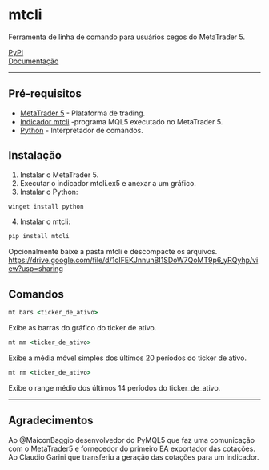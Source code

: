 # mtcli  
  
Ferramenta de linha de comando para usuários cegos do MetaTrader 5.
  
[PyPI](https://pypi.python.org/pypi/mtcli)  
[Documentação](https://vfranca.github.io/mtcli)  
  
------------

## Pré-requisitos  

* [MetaTrader 5](https://www.metatrader5.com/pt) - Plataforma de trading.  
* [Indicador mtcli](https://drive.google.com/open?id=1yKYI873r_liiexugqisgc-OeVc_5IlGH&authuser=vfranca3%40gmail.com&usp=drive_fs) -programa MQL5 executado no MetaTrader 5.  
* [Python](https://www.python.org/downloads/windows) - Interpretador de comandos.  


## Instalação  

1. Instalar o MetaTrader 5.  
2. Executar o indicador mtcli.ex5 e anexar a um gráfico.  
3. Instalar o Python:

```cmd
winget install python
```

4. Instalar o mtcli:

```cmd
pip install mtcli
```



Opcionalmente baixe a pasta mtcli e descompacte os arquivos.
https://drive.google.com/file/d/1olFEKJnnunBI1SDoW7QoMT9p6_yRQyhp/view?usp=sharing  


## Comandos  
  
```cmd
mt bars <ticker_de_ativo> 
```
Exibe as barras do gráfico do ticker de ativo.

```cmd
mt mm <ticker_de_ativo>
```
Exibe a média móvel simples dos últimos 20 períodos do ticker de ativo.

```cmd
mt rm <ticker_de_ativo>
```
Exibe o range médio dos últimos 14 períodos do ticker_de_ativo.

------------
 
  ## Agradecimentos  
  
Ao @MaiconBaggio desenvolvedor do PyMQL5 que faz uma comunicação com o MetaTrader5 e fornecedor do primeiro EA exportador das cotações.  
Ao Claudio Garini que transferiu a geração das cotações para um indicador.  
